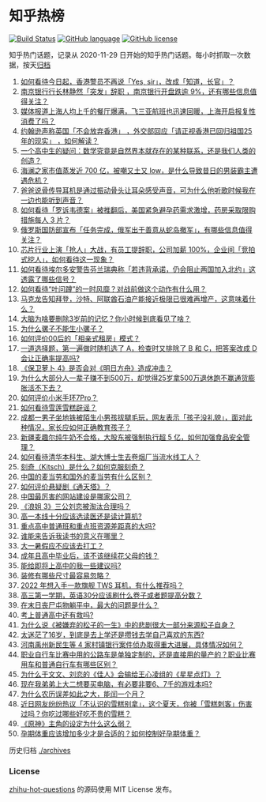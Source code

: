 # 知乎热榜
[![Build Status](https://github.com/ToWeLong/zhihu-hot-questions/workflows/CI/badge.svg)](https://github.com/ToWeLong/zhihu-hot-questions/actions)
[![GitHub language](https://img.shields.io/badge/language-golang-orange.svg)](https://golang.org/)
[![GitHub license](https://img.shields.io/github/license/ToWeLong/zhihu-hot-questions)](https://github.com/ToWeLong/zhihu-hot-questions/blob/main/LICENSE)

知乎热门话题，记录从 2020-11-29 日开始的知乎热门话题。每小时抓取一次数据，按天[归档](./archives)

<!-- BEGIN -->

1. [如何看待今日起，香港警员不再说「Yes, sir」，改成「知道，长官」？](https://www.zhihu.com/question/540836492)
1. [南京银行行长林静然「突发」辞职 ，南京银行开盘跌逾 9%，还有哪些信息值得关注？](https://www.zhihu.com/question/540762423)
1. [媒体报道上海人均上千的餐厅爆满，飞三亚航班也迅速回暖，上海开启报复性消费了吗？](https://www.zhihu.com/question/540572641)
1. [约翰逊声称英国「不会放弃香港」 ，外交部回应「请正视香港已回归祖国25年的现实」 ，如何解读？](https://www.zhihu.com/question/540984078)
1. [一个高中生的疑问：数学究竟是自然界本就存在的某种联系，还是我们人类的创造？](https://www.zhihu.com/question/530184935)
1. [海澜之家市值蒸发近 700 亿，被嘲又土又 low，是什么导致昔日的男装霸主遭遇危机？](https://www.zhihu.com/question/540741564)
1. [爸爸说骨传导耳机是通过振动骨头让耳朵感受声音，可为什么他听歌时候我在一边也能听到声音？](https://www.zhihu.com/question/532883133)
1. [如何看待「罗诉韦德案」被推翻后，美国紧急避孕药需求激增，药房采取限购措施每人 3 片？](https://www.zhihu.com/question/540313493)
1. [俄罗斯国防部宣布「任务完成，俄军出于善意从蛇岛撤军」，有哪些信息值得关注？](https://www.zhihu.com/question/540790714)
1. [芯片行业上演「抢人」大战，有员工提辞职，公司加薪 100%，企业间「竞拍式挖人」，如何看待这一现象？](https://www.zhihu.com/question/540908367)
1. [如何看待埃尔多安警告芬兰瑞典称「若违背承诺，仍会阻止两国加入北约」这透露了哪些信号？](https://www.zhihu.com/question/540953490)
1. [如何看待“叶问蹲”的一时风靡？对战前做这个动作有什么用？](https://www.zhihu.com/question/540713893)
1. [马克龙告知拜登，沙特、阿联酋石油产能接近极限已很难再增产，这意味着什么？](https://www.zhihu.com/question/540582338)
1. [大脑为啥要删除3岁前的记忆？你小时候到底看见了啥？](https://www.zhihu.com/question/518355959)
1. [为什么骡子不能生小骡子？](https://www.zhihu.com/question/540286511)
1. [如何评价00后的「相亲式租房」模式？](https://www.zhihu.com/question/540931145)
1. [一道选择题，第一遍做时随机选了 A，检查时又排除了 B 和 C，把答案改成 D 会让正确率提高吗?](https://www.zhihu.com/question/539113539)
1. [《保卫萝卜 4》是否会对《明日方舟》造成冲击？](https://www.zhihu.com/question/540742655)
1. [为什么大部分人一辈子赚不到500万，却觉得25岁拿500万退休跑不赢通货膨胀活不下去？](https://www.zhihu.com/question/431742535)
1. [如何评价小米手环7Pro？](https://www.zhihu.com/question/540723954)
1. [如何看待雪莲雪糕辟谣？](https://www.zhihu.com/question/540751023)
1. [成都一男子坐地铁被陌生小男孩拔腿毛玩，网友表示「孩子没礼貌」，面对此种情况，家长应如何正确教育孩子？](https://www.zhihu.com/question/540733259)
1. [新疆麦趣尔纯牛奶不合格，大股东被强制执行超 5 亿，如何加强食品安全管理？](https://www.zhihu.com/question/540809854)
1. [如何看待清华本科生、湖大博士生去卷烟厂当流水线工人？](https://www.zhihu.com/question/540827549)
1. [刻奇（Kitsch）是什么？如何克服刻奇？](https://www.zhihu.com/question/27039705)
1. [中国的麦当劳和国外的麦当劳有什么区别？](https://www.zhihu.com/question/472533682)
1. [如何评价悬疑剧《通天塔》？](https://www.zhihu.com/question/539070694)
1. [中国最厉害的网站建设是哪家公司？](https://www.zhihu.com/question/22810354)
1. [《浪姐 3》三公刘恋被淘汰合理吗？](https://www.zhihu.com/question/540939558)
1. [高一本线十分应该选读医还是读计算机?](https://www.zhihu.com/question/540843928)
1. [重点高中普通班和重点班资源差距真的大吗?](https://www.zhihu.com/question/540968154)
1. [谁能来告诉我读书的意义在哪里？](https://www.zhihu.com/question/540744346)
1. [大一暑假应不应该去打工？](https://www.zhihu.com/question/540844230)
1. [成年且高中毕业后，该不该继续花父母的钱？](https://www.zhihu.com/question/540899743)
1. [能给即将上高中的我一些建议吗?](https://www.zhihu.com/question/540958492)
1. [装修有哪些尺寸最容易忽略？](https://www.zhihu.com/question/538709685)
1. [2022 年想入手一款旗舰 TWS 耳机，有什么推荐吗？](https://www.zhihu.com/question/515605457)
1. [高三第一学期，英语30分应该刷什么卷子或者题提高分数？](https://www.zhihu.com/question/539601925)
1. [在末日丧尸屯物躺平中，最大的问题是什么？](https://www.zhihu.com/question/524061596)
1. [考上普通高中还有救吗?](https://www.zhihu.com/question/539542765)
1. [为什么说《被嫌弃的松子的一生》中的悲剧很大一部分来源松子自身？](https://www.zhihu.com/question/534551718)
1. [太迷茫了16岁，到底是去上学还是攒钱去学自己喜欢的东西?](https://www.zhihu.com/question/535647018)
1. [河南禹州新民生等 4 家村镇银行案件侦办取得重大进展，具体情况如何？](https://www.zhihu.com/question/540945067)
1. [职业自行车比赛中用的公路车是单独定制的，还是直接用的量产的？职业比赛用车和普通自行车有哪些区别？](https://www.zhihu.com/question/534561492)
1. [为什么于文文、刘恋的《佳人》会输给王心凌组的《星星点灯》？](https://www.zhihu.com/question/540939045)
1. [现在我弟弟上大二想要买电脑，有必要非要6、7千的游戏本吗?](https://www.zhihu.com/question/540811623)
1. [为什么农历误差如此之大，能闰一个月？](https://www.zhihu.com/question/514307216)
1. [近日网友纷纷热议「不认识的雪糕别拿」，这个夏天，你被「雪糕刺客」伤害过吗？你吃过哪些好吃不贵的雪糕？](https://www.zhihu.com/question/540309311)
1. [《原神》主角的设定为什么这么弱？](https://www.zhihu.com/question/540561063)
1. [孕期体重应该增加多少才是合适的？如何控制好孕期体重？](https://www.zhihu.com/question/529014207)

<!-- END -->

历史归档 [./archives](./archives)


### License
[zhihu-hot-questions](https://github.com/towelong/zhihu-hot-questions) 的源码使用 MIT License 发布。
